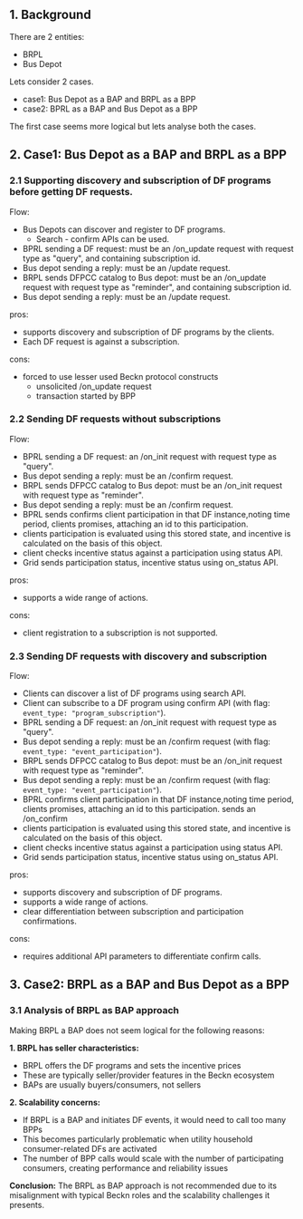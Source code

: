 ## 1. Background
There are 2 entities:
- BRPL
- Bus Depot

Lets consider 2 cases.
- case1: Bus Depot as a BAP and BRPL as a BPP
- case2: BPRL as a BAP and Bus Depot as a BPP

The first case seems more logical but lets analyse both the cases.

## 2. Case1: Bus Depot as a BAP and BRPL as a BPP

### 2.1 Supporting discovery and subscription of DF programs before getting DF requests.

Flow:
- Bus Depots can discover and register to DF programs.
  - Search - confirm APIs can be used.
- BPRL sending a DF request: must be an /on_update request with request type as "query", and containing subscription id.
- Bus depot sending a reply: must be an /update request.
- BRPL sends DFPCC catalog to Bus depot: must be an /on_update request with request type as "reminder", and containing subscription id.
- Bus depot sending a reply: must be an /update request.

pros:
- supports discovery and subscription of DF programs by the clients.
- Each DF request is against a subscription.

cons:
- forced to use lesser used Beckn protocol constructs
  - unsolicited /on_update request
  - transaction started by BPP

### 2.2 Sending DF requests without subscriptions

Flow:
- BPRL sending a DF request: an /on_init request with request type as "query".
- Bus depot sending a reply: must be an /confirm request.
- BRPL sends DFPCC catalog to Bus depot: must be an /on_init request with request type as "reminder".
- Bus depot sending a reply: must be an /confirm request.
- BPRL sends confirms client participation in that DF instance,noting time period, clients promises, attaching an id to this participation.
- clients participation is evaluated using this stored state, and incentive is calculated on the basis of this object.
- client checks incentive status against a participation using status API.
- Grid sends participation status, incentive status using on_status API.

pros:
- supports a wide range of actions.

cons:
- client registration to a subscription is not supported.

### 2.3 Sending DF requests with discovery and subscription

Flow:
- Clients can discover a list of DF programs using search API.
- Client can subscribe to a DF program using confirm API (with flag: `event_type: "program_subscription"`).
- BPRL sending a DF request: an /on_init request with request type as "query".
- Bus depot sending a reply: must be an /confirm request (with flag: `event_type: "event_participation"`).
- BRPL sends DFPCC catalog to Bus depot: must be an /on_init request with request type as "reminder".
- Bus depot sending a reply: must be an /confirm request (with flag: `event_type: "event_participation"`).
- BPRL confirms client participation in that DF instance,noting time period, clients promises, attaching an id to this participation. sends an /on_confirm
- clients participation is evaluated using this stored state, and incentive is calculated on the basis of this object.
- client checks incentive status against a participation using status API.
- Grid sends participation status, incentive status using on_status API.

pros:
- supports discovery and subscription of DF programs.
- supports a wide range of actions.
- clear differentiation between subscription and participation confirmations.

cons:
- requires additional API parameters to differentiate confirm calls.

## 3. Case2: BRPL as a BAP and Bus Depot as a BPP

### 3.1 Analysis of BRPL as BAP approach

Making BRPL a BAP does not seem logical for the following reasons:

**1. BRPL has seller characteristics:**
- BRPL offers the DF programs and sets the incentive prices
- These are typically seller/provider features in the Beckn ecosystem
- BAPs are usually buyers/consumers, not sellers

**2. Scalability concerns:**
- If BRPL is a BAP and initiates DF events, it would need to call too many BPPs
- This becomes particularly problematic when utility household consumer-related DFs are activated
- The number of BPP calls would scale with the number of participating consumers, creating performance and reliability issues

**Conclusion:** The BRPL as BAP approach is not recommended due to its misalignment with typical Beckn roles and the scalability challenges it presents.

